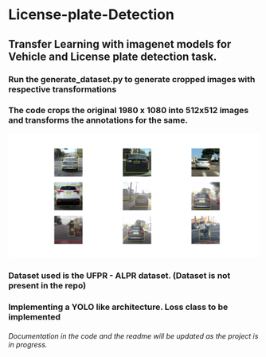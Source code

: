 # License-plate-Detection

## Transfer Learning with imagenet models for Vehicle and License plate detection task.

### Run the generate_dataset.py to generate cropped images with respective transformations
### The code crops the original 1980 x 1080 into 512x512 images and transforms the annotations for the same.

![Generated Dataset](picture_of_generated_dataset.png)

### Dataset used is the UFPR - ALPR dataset. (Dataset is not present in the repo)

### Implementing a YOLO like architecture. Loss class to be implemented

<!-- ![Testing on set](Figure_1.png) -->

###### Documentation in the code and the readme will be updated as the project is in progress.

